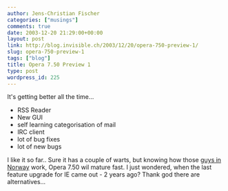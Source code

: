 ```yaml
---
author: Jens-Christian Fischer
categories: ["musings"]
comments: true
date: 2003-12-20 21:29:00+00:00
layout: post
link: http://blog.invisible.ch/2003/12/20/opera-750-preview-1/
slug: opera-750-preview-1
tags: ["blog"]
title: Opera 7.50 Preview 1
type: post
wordpress_id: 225
---
```


It's getting better all the time...


  * RSS Reader
  * New GUI
  * self learning categorisation of mail
  * IRC client
  * lot of bug fixes
  * lot of new bugs

I like it so far.. Sure it has a couple of warts, but knowing how those [guys in Norway](http://www.opera.com/) work, Opera 7.50 wil mature fast. I just wondered, when the last feature upgrade for IE came out - 2 years ago? Thank god there are alternatives...
